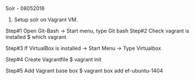 
Solr - 08052016

1. Setup solr on Vagrant VM.


  Step#1  Open Git-Bash -> Start menu, type Git bash
  Step#2  Check vagrant is installed
      $ which vagrant

  Step#3 If VirtualBox is installed
      -> Start Menu -> Type Virtualbox

  Step#4 Create Vagrantfile
      $ vagrant init

  Step#5 Add Vagrant base box
      $ vagrant box add ef-ubuntu-1404 <location-of-box-file>
